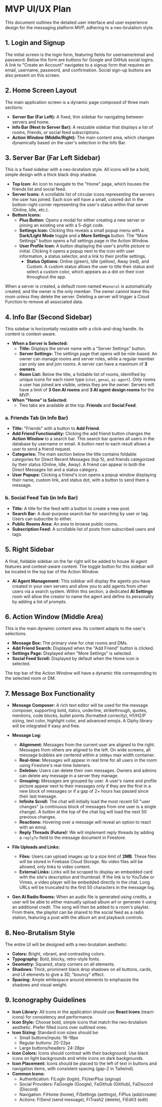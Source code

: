 # MVP UI/UX Plan

This document outlines the detailed user interface and user experience design for the messaging platform MVP, adhering to a neo-brutalism style.

## 1. Login and Signup

The initial screen is the login form, featuring fields for username/email and password. Below the form are buttons for Google and GitHub social logins. A link to "Create an Account" navigates to a signup form that requires an email, username, password, and confirmation. Social sign-up buttons are also present on this screen.

## 2. Home Screen Layout

The main application screen is a dynamic page composed of three main sections:
* **Server Bar (Far Left):** A fixed, thin sidebar for navigating between servers and home.
* **Info Bar (Next to Server Bar):** A resizable sidebar that displays a list of rooms, friends, or social feed subscriptions.
* **Action Window (Middle/Right):** The main content area, which changes dynamically based on the user's selection in the Info Bar.

## 3. Server Bar (Far Left Sidebar)

This is a fixed sidebar with a neo-brutalism style. All icons will be a bold, simple design with a thick black drop shadow.

* **Top Icon:** An icon to navigate to the "Home" page, which houses the friends list and social feed.
* **Server Icons:** A scrollable list of circular icons representing the servers the user has joined. Each icon will have a small, colored dot in the bottom-right corner representing the user's status within that server (Online, Idle, etc.).
* **Bottom Icons:**
    * **Plus Button:** Opens a modal for either creating a new server or joining an existing one with a 5-digit code.
    * **Settings Icon:** Clicking this reveals a small popup menu with a **Dark/Light Mode** toggle and a **More Settings** button. The "More Settings" button opens a full settings page in the Action Window.
    * **User Profile Icon:** A button displaying the user's profile picture or initial. Clicking it opens a popup next to the icon with user information, a status selector, and a link to their profile settings.
        * **Status Options:** Online (green), Idle (yellow), Away (red), and Custom. A custom status allows the user to title their status and select a custom color, which appears as a dot on their icon throughout the app.

When a server is created, a default room named `#General` is automatically created, and the owner is the only member. The owner cannot leave this room unless they delete the server. Deleting a server will trigger a Cloud Function to remove all associated data.

## 4. Info Bar (Second Sidebar)

This sidebar is horizontally resizable with a click-and-drag handle. Its content is context-aware.

* **When a Server is Selected:**
    * **Title:** Displays the server name with a "Server Settings" button.
    * **Server Settings:** The settings page that opens will be role-based. An owner can manage rooms and server roles, while a regular member can only see and join rooms. A server can have a maximum of **3 owners**.
    * **Room List:** Below the title, a foldable list of rooms, identified by unique icons for each room type (`chat`, `genai`, `ai-agent`). Only rooms a user has joined are visible, unless they are the owner. Servers will have a limit of **3 Gen AI rooms** and **3 AI agent design rooms** for the MVP.
* **When "Home" is Selected:**
    * Two tabs are available at the top: **Friends** and **Social Feed**.

### a. Friends Tab (in Info Bar)

* **Title:** "Friends" with a button to **Add Friend**.
* **Add Friend Functionality:** Clicking the add friend button changes the **Action Window** to a search bar. This search bar queries all users in the database by username or email. A button next to each result allows a user to send a friend request.
* **Categories:** The main section below the title contains foldable categories for Direct Recent Messages (top 5), and friends categorized by their status (Online, Idle, Away). A friend can appear in both the Direct Messages list and a status category.
* **User Popups:** Clicking a friend's icon opens a popup window displaying their name, custom link, and status dot, with a button to send them a message.

### b. Social Feed Tab (in Info Bar)

* **Title:** A title for the feed with a button to create a new post.
* **Search Bar:** A dual-purpose search bar for searching by user or tag. Users can subscribe to either.
* **Public Rooms Area:** An area to browse public rooms.
* **Subscription Feed:** A scrollable list of posts from subscribed users and tags.

## 5. Right Sidebar

A final, foldable sidebar on the far right will be added to house AI agent features and context-aware content. The toggle button for this sidebar will be located in the top bar of the Action Window.

* **AI Agent Management:** This sidebar will display the agents you have created in your own servers and allow you to add agents from other users via a search system. Within this section, a dedicated **AI Settings** room will allow the creator to name the agent and define its personality by adding a list of prompts.

## 6. Action Window (Middle Area)

This is the main dynamic content area. Its content adapts to the user's selections.

* **Message Box:** The primary view for chat rooms and DMs.
* **Add Friend Search:** Displayed when the "Add Friend" button is clicked.
* **Settings Page:** Displayed when "More Settings" is selected.
* **Social Feed Scroll:** Displayed by default when the Home icon is selected.

The top bar of the Action Window will have a dynamic title corresponding to the selected room or DM.

## 7. Message Box Functionality

* **Message Composer:** A rich text editor will be used for the message composer, supporting bold, italics, underline, strikethrough, quotes, mentions, code blocks, bullet points (formatted correctly), H1/H2/P sizing, text color, highlight color, and advanced emojis. A Giphy library will be integrated if easy and free.
* **Message Log:**
    * **Alignment:** Messages from the current user are aligned to the right. Messages from others are aligned to the left. On wide screens, all message bubbles are centered within a `1000px` max width container.
    * **Real-time:** Messages will appear in real time for all users in the room using Firestore's real-time listeners.
    * **Deletion:** Users can delete their own messages. Owners and admins can delete any message in a server they manage.
    * **Grouping:** Messages are grouped by user. A user's name and profile picture appear next to their messages only if they are the first in a new block of messages or if a gap of 2+ hours has passed since their last message.
    * **Infinite Scroll:** The chat will initially load the most recent 50 "user changes" (a continuous block of messages from one user is a single change). A button at the top of the chat log will load the next 50 previous changes.
    * **Reactions:** Hovering over a message will reveal an option to react with an emoji.
    * **Reply Threads (Future):** We will implement reply threads by adding a `replyTo` field to the message document in Firestore.

* **File Uploads and Links:**
    * **Files:** Users can upload images up to a size limit of **2MB**. These files will be stored in Firebase Cloud Storage. No video files will be allowed, only links to video content.
    * **External Links:** Links will be scraped to display an embedded card with the site's description and thumbnail. If the link is to YouTube or Vimeo, a video player will be embedded directly in the chat. Long URLs will be truncated to the first 50 characters in the message log.

* **Gen AI Radio Rooms:** When an audio file is generated using credits, a user will be able to either manually upload album art or generate it using an additional credit. The song will then be added to a room's playlist. From there, the playlist can be shared to the social feed as a radio station, featuring a post with the album art and playback controls.

## 8. Neo-Brutalism Style

The entire UI will be designed with a neo-brutalism aesthetic:
* **Colors:** Bright, vibrant, and contrasting colors.
* **Typography:** Bold, blocky, retro-style fonts.
* **Geometry:** Squared, sharp corners on all elements.
* **Shadows:** Thick, prominent black drop shadows on all buttons, cards, and UI elements to give a 3D, "bouncy" effect.
* **Spacing:** Ample whitespace around elements to emphasize the shadows and visual weight.

## 9. Iconography Guidelines

* **Icon Library:** All icons in the application should use **React Icons** (react-icons) for consistency and performance.
* **Icon Style:** Choose bold, simple icons that match the neo-brutalism aesthetic. Prefer filled icons over outlined ones.
* **Icon Sizing:** Standard icon sizes should be:
  * Small buttons/inputs: 16-18px
  * Regular buttons: 20-22px
  * Large buttons/headers: 24-28px
* **Icon Colors:** Icons should contrast with their background. Use black icons on light backgrounds and white icons on dark backgrounds.
* **Icon Placement:** Icons should be placed to the left of text in buttons and navigation items, with consistent spacing (gap-2 in Tailwind).
* **Common Icons:**
  * Authentication: FiLogIn (login), FiUserPlus (signup)
  * Social Providers: FaGoogle (Google), FaGithub (GitHub), FaDiscord (Discord)
  * Navigation: FiHome (home), FiSettings (settings), FiPlus (add/create)
  * Actions: FiSend (send message), FiTrash2 (delete), FiEdit3 (edit)